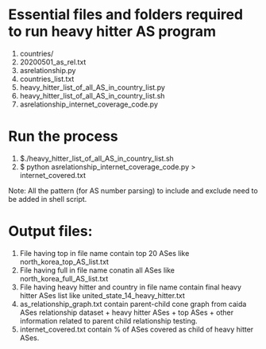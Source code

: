 # Essential files and folders required to run heavy hitter AS program
1. countries/
2. 20200501_as_rel.txt
3. asrelationship.py
4. countries_list.txt
5. heavy_hitter_list_of_all_AS_in_country_list.py
6. heavy_hitter_list_of_all_AS_in_country_list.sh
7. asrelationship_internet_coverage_code.py

# Run the process
1. $./heavy_hitter_list_of_all_AS_in_country_list.sh
2. $ python asrelationship_internet_coverage_code.py > internet_covered.txt

Note: All the pattern (for AS number parsing) to include and exclude need to be added in shell script.

# Output files:
1. File having top in file name contain top 20 ASes like north_korea_top_AS_list.txt
2. File having full in file name conatin all ASes like north_korea_full_AS_list.txt
3. File having heavy hitter and country in file name contain final heavy hitter ASes list like united_state_14_heavy_hitter.txt
4. as_relationship_graph.txt contain parent-child cone graph from caida ASes relationship dataset + heavy hitter ASes + top ASes + other information related to parent child relationship testing.
5. internet_covered.txt contain % of ASes covered as child of heavy hitter ASes.
